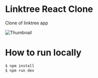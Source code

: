 # Linktree React Clone

Clone of linktree app

![Thumbnail](https://res.cloudinary.com/dxarbtyux/image/upload/v1625159842/linktree_react_qj2iaz.jpg)

# How to run locally

```bash
$ npm install
$ npm run dev
```
